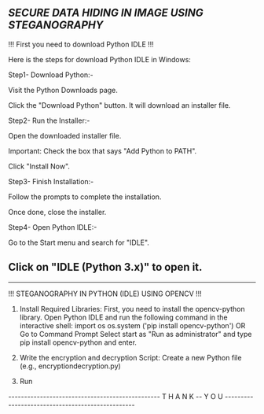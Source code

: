 ***SECURE DATA HIDING IN IMAGE USING STEGANOGRAPHY***
-----------------------------------------------------------------------------------------------------------

!!! First you need to download Python IDLE !!!

Here is the steps for download Python IDLE in Windows:

Step1- Download Python:-

Visit the Python Downloads page.

Click the "Download Python" button. It will download an installer file.

Step2- Run the Installer:-     

Open the downloaded installer file.

Important: Check the box that says "Add Python to PATH".

Click "Install Now".

Step3- Finish Installation:-

Follow the prompts to complete the installation.

Once done, close the installer.

Step4- Open Python IDLE:-

Go to the Start menu and search for "IDLE".

Click on "IDLE (Python 3.x)" to open it.
---------------------------------------------------------------------------------------------------------------------
---------------------------------------------------------------------------------------------------------------------

!!! STEGANOGRAPHY IN PYTHON (IDLE) USING OPENCV !!! 

1. Install Required Libraries: First, you need to install the opencv-python library. Open Python IDLE and run the following command in the interactive shell: import os
os.system ('pip install opencv-python') OR Go to Command Prompt Select start as "Run as administrator" and type pip install opencv-python and enter.

2.  Write the encryption and decryption Script: Create a new Python file (e.g., encryptiondecryption.py)
   
3. Run

------------------------------------------------ T H A N K -- Y O U -------------------------------------------------
